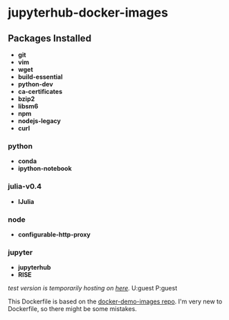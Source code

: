 # jupyterhub-docker-images

## Packages Installed
- **git**
- **vim**
- **wget**
- **build-essential**
- **python-dev**
- **ca-certificates**
- **bzip2**
- **libsm6**
- **npm**
- **nodejs-legacy**
- **curl**

### python
- **conda**
- **ipython-notebook**

### julia-v0.4
- **IJulia**

### node
- **configurable-http-proxy**

### jupyter
- **jupyterhub**
- **RISE**

*test version is temporarily hosting on [here](http://157.7.109.69:8000).*
U:guest P:guest

This Dockerfile is based on the [docker-demo-images repo](https://github.com/jupyter/docker-demo-images).
I'm very new to Dockerfile, so there might be some mistakes. 
